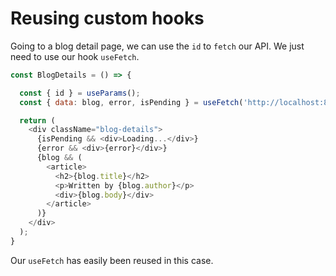 # Reusing custom hooks

Going to a blog detail page, we can use the `id` to `fetch` our API. We just need to use our hook `useFetch`.

```javascript
const BlogDetails = () => {

  const { id } = useParams();
  const { data: blog, error, isPending } = useFetch('http://localhost:8000/blogs/' + id);

  return (
    <div className="blog-details">
      {isPending && <div>Loading...</div>}
      {error && <div>{error}</div>}
      {blog && (
        <article>
          <h2>{blog.title}</h2>
          <p>Written by {blog.author}</p>
          <div>{blog.body}</div>
        </article>
      )}
    </div>
  );
}
```

Our `useFetch` has easily been reused in this case.